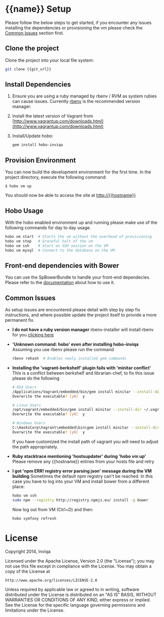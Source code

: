 # {{name}} Setup

Please follow the below steps to get started, if you encounter any issues installing the dependencies or provisioning the vm please check the [Common Issues](#common-issues) section first.

## Clone the project

Clone the project into your local file system:

```bash
git clone {{git_url}}
```

## Install Dependencies

1. Ensure you are using a ruby managed by rbenv / RVM as system rubies can cause issues. Currently [rbenv](https://github.com/sstephenson/rbenv) is the recommended version manager.

2. Install the latest version of Vagrant from [http://www.vagrantup.com/downloads.html](http://www.vagrantup.com/downloads.html)

3. Install/Update hobo:

    ```bash
    gem install hobo-inviqa
    ```

## Provision Environment

You can now build the development environment for the first time. In the project directory, execute the following command:

    $ hobo vm up

You should now be able to access the site at [http://{{hostname}}](http://{{hostname}})

## Hobo Usage

With the hobo enabled environment up and running please make use of the following commands for day to day usage.

```bash
hobo vm start  # Starts the vm without the overhead of provisioning
hobo vm stop   # Graceful halt of the vm
hobo vm ssh    # Start an SSH session on the VM
hobo vm mysql  # Connect to the database on the VM
```

## Front-end dependencies with Bower

You can use the SpBowerBundle to handle your front-end dependecies. Please refer to the [documentation](https://github.com/Spea/SpBowerBundle/blob/master/Resources/doc/index.md#step-3-configure-the-spbowerbundle) about how to use it.

## Common Issues

As setup issues are encountered please detail with step by step fix instructions, and where possible update the project itself to provide a more permanent fix.

 - **I do not have a ruby version manager**
   rbenv-installer will install rbenv for you [clicking here](https://github.com/fesplugas/rbenv-installer)

 - **'Unknown command: hobo' even after installing hobo-inviqa**
   Assuming you use rbenv please run the command
   ```bash
   rbenv rehash  # Enables newly installed gem commands
   ```

 - **Installing the 'vagrant-berkshelf' plugin fails with 'minitar conflict'**
   This is a conflict between berkshelf and librarian-chef, to fix this issue please do the following
   ```bash
   # OSX Users
   /Applications/Vagrant/embedded/bin/gem install minitar --install-dir ~/.vagrant.d/gems
   Overwrite the executable? [yN]  y

   # Linux Users
   /opt/vagrant/embedded/bin/gem install minitar --install-dir ~/.vagrant.d/gems
   Overwrite the executable? [yN]  y

   # Windows Users
   C:\HashiCorp\Vagrant\embedded\bin\gem install minitar --install-dir "%HOME%\.vagrant.d\gems"
   Overwrite the executable? [yN]  y
   ```

   If you have customized the install path of vagrant you will need to adjust the path appropriately.

 - **Ruby stacktrace mentioning 'hostsupdater' during 'hobo vm up'**
   Please remove any {{hostname}} entries from your hosts file and retry

 - **I got 'npm ERR! registry error parsing json' message during the VM building**
   Sometimes the default npm registry can't be reached. In this case you have to log into your VM and install bower from a different place:
   ```bash
   hobo vm ssh
   sudo npm --registry http://registry.npmjs.eu/ install -g bower
   ```
   Now log out from VM (Ctrl+D) and then:
   ```bash
   hobo symfony refresh
   ```

# License

Copyright 2014, Inviqa

Licensed under the Apache License, Version 2.0 (the "License");
you may not use this file except in compliance with the License.
You may obtain a copy of the License at

    http://www.apache.org/licenses/LICENSE-2.0

Unless required by applicable law or agreed to in writing, software
distributed under the License is distributed on an "AS IS" BASIS,
WITHOUT WARRANTIES OR CONDITIONS OF ANY KIND, either express or implied.
See the License for the specific language governing permissions and
limitations under the License.
